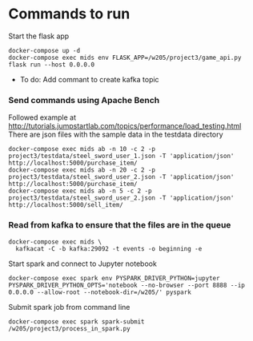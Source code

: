 # Commands to run 
Start the flask app
```
docker-compose up -d
docker-compose exec mids env FLASK_APP=/w205/project3/game_api.py flask run --host 0.0.0.0
```
* To do: Add commant to create kafka topic


### Send commands using Apache Bench
Followed example at http://tutorials.jumpstartlab.com/topics/performance/load_testing.html
There are json files with the sample data in the testdata directory

```
docker-compose exec mids ab -n 10 -c 2 -p project3/testdata/steel_sword_user_1.json -T 'application/json' http://localhost:5000/purchase_item/
docker-compose exec mids ab -n 20 -c 2 -p project3/testdata/steel_sword_user_2.json -T 'application/json' http://localhost:5000/purchase_item/
docker-compose exec mids ab -n 5 -c 2 -p project3/testdata/steel_sword_user_2.json -T 'application/json' http://localhost:5000/sell_item/

```

### Read from kafka to ensure that the files are in the queue

```
docker-compose exec mids \
  kafkacat -C -b kafka:29092 -t events -o beginning -e
```

Start spark and connect to Jupyter notebook

```
docker-compose exec spark env PYSPARK_DRIVER_PYTHON=jupyter PYSPARK_DRIVER_PYTHON_OPTS='notebook --no-browser --port 8888 --ip 0.0.0.0 --allow-root --notebook-dir=/w205/' pyspark
```


Submit spark job from command line

```
docker-compose exec spark spark-submit /w205/project3/process_in_spark.py
```